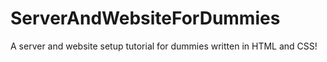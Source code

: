 # ServerAndWebsiteForDummies
A server and website setup tutorial for dummies written in HTML and CSS!

